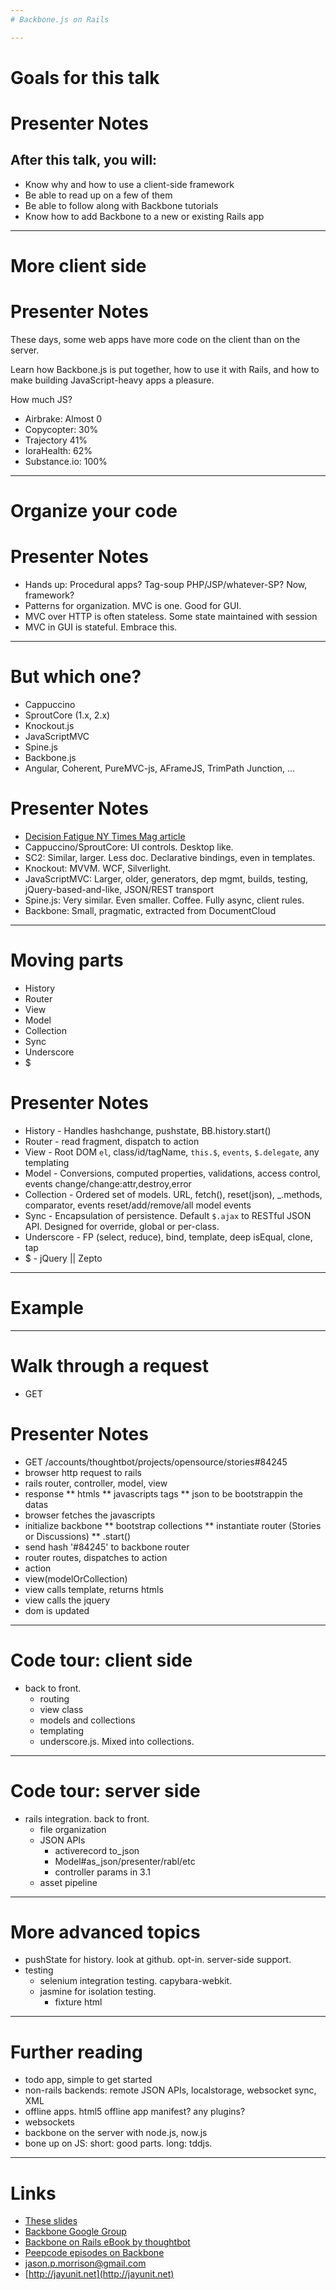 ```yaml
---
# Backbone.js on Rails

---
```

# Goals for this talk


# Presenter Notes
## After this talk, you will:
* Know why and how to use a client-side framework
* Be able to read up on a few of them
* Be able to follow along with Backbone tutorials
* Know how to add Backbone to a new or existing Rails app

---
# More client side

# Presenter Notes

These days, some web apps have more code on the client than on the server.

Learn how Backbone.js is put together, how to use it with Rails, and how to make building JavaScript-heavy apps a pleasure.

How much JS?

* Airbrake: Almost 0
* Copycopter: 30%
* Trajectory 41%
* IoraHealth: 62%
* Substance.io: 100%

---
# Organize your code

# Presenter Notes

* Hands up: Procedural apps? Tag-soup PHP/JSP/whatever-SP?  Now, framework?
* Patterns for organization.  MVC is one.  Good for GUI.
* MVC over HTTP is often stateless.  Some state maintained with session
* MVC in GUI is stateful.  Embrace this.

---
# But which one?

* Cappuccino
* SproutCore (1.x, 2.x)
* Knockout.js
* JavaScriptMVC
* Spine.js
* Backbone.js
* Angular, Coherent, PureMVC-js,  AFrameJS, TrimPath Junction, ...

# Presenter Notes

* [Decision Fatigue NY Times Mag article](http://www.nytimes.com/2011/08/21/magazine/do-you-suffer-from-decision-fatigue.html)
* Cappuccino/SproutCore: UI controls.  Desktop like.
* SC2: Similar, larger.  Less doc.  Declarative bindings, even in templates.
* Knockout: MVVM.  WCF, Silverlight.
* JavaScriptMVC: Larger, older, generators, dep mgmt, builds, testing, jQuery-based-and-like, JSON/REST transport
* Spine.js: Very similar.  Even smaller.  Coffee.  Fully async, client rules.
* Backbone: Small, pragmatic, extracted from DocumentCloud

---

# Moving parts

* History
* Router
* View
* Model
* Collection
* Sync
* Underscore
* $

# Presenter Notes

* History - Handles hashchange, pushstate, BB.history.start()
* Router - read fragment, dispatch to action
* View - Root DOM `el`, class/id/tagName, `this.$`, `events`, `$.delegate`, any templating
* Model - Conversions, computed properties, validations, access control, events change/change:attr,destroy,error
* Collection - Ordered set of models.  URL, fetch(), reset(json), _.methods, comparator, events reset/add/remove/all model events
* Sync - Encapsulation of persistence. Default `$.ajax` to RESTful JSON API.  Designed for override, global or per-class.
* Underscore -  FP (select, reduce), bind, template, deep isEqual, clone, tap
* $ - jQuery || Zepto


---
# Example

---

# Walk through a request

* GET

# Presenter Notes

* GET /accounts/thoughtbot/projects/opensource/stories#84245
* browser http request to rails
* rails router, controller, model, view
* response
** htmls
** javascripts tags
** json to be bootstrappin the datas
* browser fetches the javascripts
* initialize backbone
** bootstrap collections
** instantiate router (Stories or Discussions)
** .start()
* send hash '#84245' to backbone router
* router routes, dispatches to action
* action
* view(modelOrCollection)
* view calls template, returns htmls
* view calls the jquery
* dom is updated

---
# Code tour: client side

* back to front.
    * routing
    * view class
    * models and collections
    * templating
    * underscore.js.  Mixed into collections.

---
# Code tour: server side

* rails integration.  back to front.
    * file organization
    * JSON APIs
        * activerecord to_json
        * Model#as_json/presenter/rabl/etc
        * controller params in 3.1
    * asset pipeline

---
# More advanced topics
* pushState for history.  look at github.  opt-in.  server-side support.
* testing
    * selenium integration testing.  capybara-webkit.
    * jasmine for isolation testing.
        * fixture html


---
# Further reading

* todo app, simple to get started
* non-rails backends: remote JSON APIs, localstorage, websocket sync, XML
* offline apps. html5 offline app manifest?  any plugins?
* websockets
* backbone on the server with node.js, now.js
* bone up on JS: short: good parts.  long: tddjs.

---
# Links

* [These slides](http://jayunit.net/backbone-js-on-rails-talk)
* [Backbone Google Group](https://groups.google.com/group/backbonejs)
* [Backbone on Rails eBook by thoughtbot](http://workshops.thoughtbot.com/backbone-js-on-rails)
* [Peepcode episodes on Backbone](http://peepcode.com/products/backbone-js)
* [jason.p.morrison@gmail.com](mailto:jason.p.morrison@gmail.com)
* [http://jayunit.net](http://jayunit.net)
